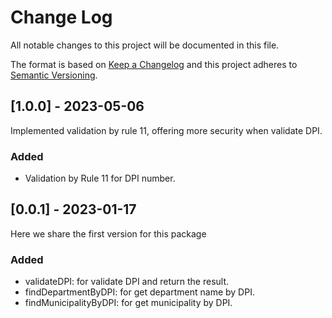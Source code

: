 # Change Log

All notable changes to this project will be documented in this file.

The format is based on [Keep a Changelog](https://keepachangelog.com/)
and this project adheres to [Semantic Versioning](https://semver.org/).

## [1.0.0] - 2023-05-06

Implemented validation by rule 11, offering more security when validate DPI.

### Added

- Validation by Rule 11 for DPI number.

## [0.0.1] - 2023-01-17

Here we share the first version for this package

### Added

- validateDPI: for validate DPI and return the result.
- findDepartmentByDPI: for get department name by DPI.
- findMunicipalityByDPI: for get municipality by DPI.
